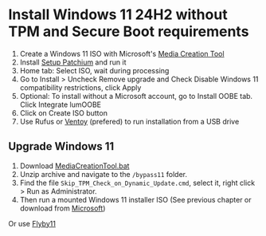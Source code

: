 # Install Windows 11 24H2 without TPM and Secure Boot requirements

1. Create a Windows 11 ISO with Microsoft's [Media Creation Tool](https://go.microsoft.com/fwlink/?linkid=2156295)
2. Install [Setup Patchium](https://www.iumkit.net/portail/setup-patchium/) and run it
3. Home tab: Select ISO, wait during processing
4. Go to Install > Uncheck Remove upgrade and Check Disable Windows 11 compatibility restrictions, click Apply
5. Optional: To install without a Microsoft account, go to Install OOBE tab. Click Integrate lumOOBE
6. Click on Create ISO button
7. Use Rufus or [Ventoy](https://www.ventoy.net/en/download.html) (prefered) to run installation from a USB drive

## Upgrade Windows 11

1. Download [MediaCreationTool.bat](https://github.com/AveYo/MediaCreationTool.bat/archive/refs/heads/main.zip)
2. Unzip archive and navigate to the `/bypass11` folder.
3. Find the file `Skip_TPM_Check_on_Dynamic_Update.cmd`, select it, right click > Run as Administrator.
4. Then run a mounted Windows 11 installer ISO (See previous chapter or download from [Microsoft](https://www.microsoft.com/fr-fr/software-download/windows11))

Or use [Flyby11](https://www.justgeek.fr/flyby11-installer-windows-11-pc-non-compatible-131069/)
